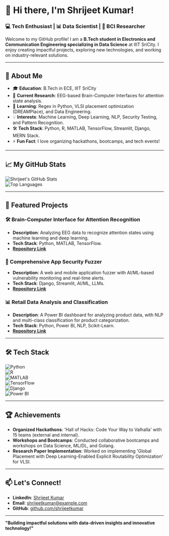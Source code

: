 # 👋 Hi there, I'm Shrijeet Kumar!  

### 💻 Tech Enthusiast | 📊 Data Scientist | 🔬 BCI Researcher  

Welcome to my GitHub profile! I am a **B.Tech student in Electronics and Communication Engineering specializing in Data Science** at IIIT SriCity. I enjoy creating impactful projects, exploring new technologies, and working on industry-relevant solutions.

---

## 🚀 About Me  
- 🎓 **Education**: B.Tech in ECE, IIIT SriCity  
- 🔭 **Current Research**: EEG-based Brain-Computer Interfaces for attention state analysis.  
- 🌱 **Learning**: Regex in Python, VLSI placement optimization (DREAMPlace), and Data Engineering.  
- 💡 **Interests**: Machine Learning, Deep Learning, NLP, Security Testing, and Pattern Recognition.  
- 🛠 **Tech Stack**: Python, R, MATLAB, TensorFlow, Streamlit, Django, MERN Stack.  
- ⚡ **Fun Fact**: I love organizing hackathons, bootcamps, and tech events!

---

## 📈 My GitHub Stats  

![Shrijeet's GitHub Stats](https://github-readme-stats.vercel.app/api?username=Shrijeet14&show_icons=true&theme=radical)  
![Top Languages](https://github-readme-stats.vercel.app/api/top-langs/?username=Shrijeet14&layout=compact&theme=radical)

---

## 📂 Featured Projects  

### 🛠 Brain-Computer Interface for Attention Recognition  
- **Description**: Analyzing EEG data to recognize attention states using machine learning and deep learning.  
- **Tech Stack**: Python, MATLAB, TensorFlow.  
- **[Repository Link](https://github.com/shrijeetkumar/eeg-attention-recognition)**  

### 🌟 Comprehensive App Security Fuzzer  
- **Description**: A web and mobile application fuzzer with AI/ML-based vulnerability monitoring and real-time alerts.  
- **Tech Stack**: Django, Streamlit, AI/ML, LLMs.  
- **[Repository Link](https://github.com/shrijeetkumar/app-security-fuzzer)**  

### 📊 Retail Data Analysis and Classification  
- **Description**: A Power BI dashboard for analyzing product data, with NLP and multi-class classification for product categorization.  
- **Tech Stack**: Python, Power BI, NLP, Scikit-Learn.  
- **[Repository Link](https://github.com/shrijeetkumar/retail-analysis)**  

---

## 🛠 Tech Stack  

![Python](https://img.shields.io/badge/Python-3776AB?style=for-the-badge&logo=python&logoColor=white)  
![R](https://img.shields.io/badge/R-276DC3?style=for-the-badge&logo=r&logoColor=white)  
![MATLAB](https://img.shields.io/badge/MATLAB-0076A8?style=for-the-badge&logo=mathworks&logoColor=white)  
![TensorFlow](https://img.shields.io/badge/TensorFlow-FF6F00?style=for-the-badge&logo=tensorflow&logoColor=white)  
![Django](https://img.shields.io/badge/Django-092E20?style=for-the-badge&logo=django&logoColor=white)  
![Power BI](https://img.shields.io/badge/PowerBI-F2C811?style=for-the-badge&logo=powerbi&logoColor=black)  

---

## 🏆 Achievements  
- **Organized Hackathons**: 'Hall of Hacks: Code Your Way to Valhalla' with 15 teams (external and internal).  
- **Workshops and Bootcamps**: Conducted collaborative bootcamps and workshops on Data Science, ML/DL, and Golang.  
- **Research Paper Implementation**: Worked on implementing 'Global Placement with Deep Learning-Enabled Explicit Routability Optimization' for VLSI.  

---

## 📫 Let's Connect!  

- **LinkedIn**: [Shrijeet Kumar](https://linkedin.com/in/shrijeetkumar)  
- **Email**: shrijeetkumar@example.com  
- **GitHub**: [github.com/shrijeetkumar](https://github.com/shrijeetkumar)  

---

**"Building impactful solutions with data-driven insights and innovative technology!"**  
